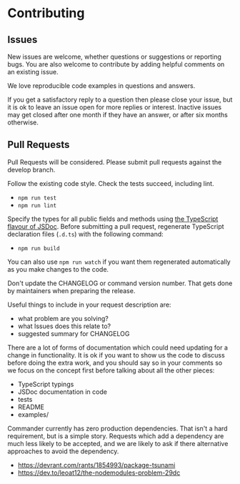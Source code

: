 # Contributing

## Issues

New issues are welcome, whether questions or suggestions or reporting bugs.
You are also welcome to contribute by adding helpful comments on an existing issue.

We love reproducible code examples in questions and answers.

If you get a satisfactory reply to a question then please close your issue, but it is ok to leave an issue open for more replies or interest. Inactive issues may get closed after one month if they have an answer,
or after six months otherwise.

## Pull Requests

Pull Requests will be considered. Please submit pull requests against the develop branch.

Follow the existing code style. Check the tests succeed, including lint.

- `npm run test`
- `npm run lint`

Specify the types for all public fields and methods using [the TypeScript flavour of JSDoc](https://www.typescriptlang.org/docs/handbook/jsdoc-supported-types.html). Before submitting a pull request, regenerate TypeScript declaration files (`.d.ts`) with the following command:

- `npm run build`

You can also use `npm run watch` if you want them regenerated automatically as you make changes to the code.

Don't update the CHANGELOG or command version number. That gets done by maintainers when preparing the release.

Useful things to include in your request description are:

- what problem are you solving?
- what Issues does this relate to?
- suggested summary for CHANGELOG

There are a lot of forms of documentation which could need updating for a change in functionality. It
is ok if you want to show us the code to discuss before doing the extra work, and
you should say so in your comments so we focus on the concept first before talking about all the other pieces:

- TypeScript typings
- JSDoc documentation in code
- tests
- README
- examples/

Commander currently has zero production dependencies. That isn't a hard requirement, but is a simple story. Requests which add a dependency are much less likely to be accepted, and we are likely to ask if there alternative approaches to avoid the dependency.

- <https://devrant.com/rants/1854993/package-tsunami>
- <https://dev.to/leoat12/the-nodemodules-problem-29dc>
